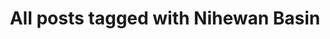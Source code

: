 ---
layout: tag
title: "All posts tagged with Nihewan Basin"
permalink: /weblog/tags/nihewan-basin/
taxonomy: Nihewan Basin
---
